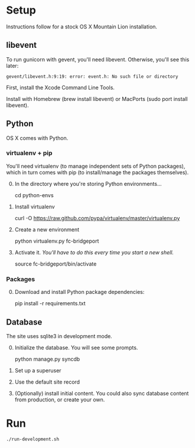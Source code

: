 # Setup
Instructions follow for a stock OS X Mountain Lion installation.

## libevent
To run gunicorn with gevent, you'll need libevent. Otherwise, you'll see this later:

    gevent/libevent.h:9:19: error: event.h: No such file or directory

First, install the Xcode Command Line Tools.

Install with Homebrew (brew install libevent) or MacPorts (sudo port install libevent).

## Python
OS X comes with Python.

### virtualenv + pip
You'll need virtualenv (to manage independent sets of Python packages), which in turn comes with pip (to install/manage the packages themselves).

0. In the directory where you're storing Python environments...

    cd python-envs

0. Install virtualenv

    curl -O https://raw.github.com/pypa/virtualenv/master/virtualenv.py

0. Create a new environment

    python virtualenv.py fc-bridgeport

0. Activate it. _You'll have to do this every time you start a new shell._

    source fc-bridgeport/bin/activate

### Packages
0. Download and install Python package dependencies:

    pip install -r requirements.txt

## Database
The site uses sqlite3 in development mode.

0. Initialize the database. You will see some prompts.

    python manage.py syncdb

0. Set up a superuser
0. Use the default site record
0. (Optionally) install initial content. You could also sync database content from production, or create your own.

# Run

    ./run-development.sh
